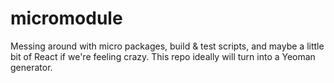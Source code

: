 # micromodule
Messing around with micro packages, build &amp; test scripts, and maybe a little bit of React if we're feeling crazy. This repo ideally will turn into a Yeoman generator.
